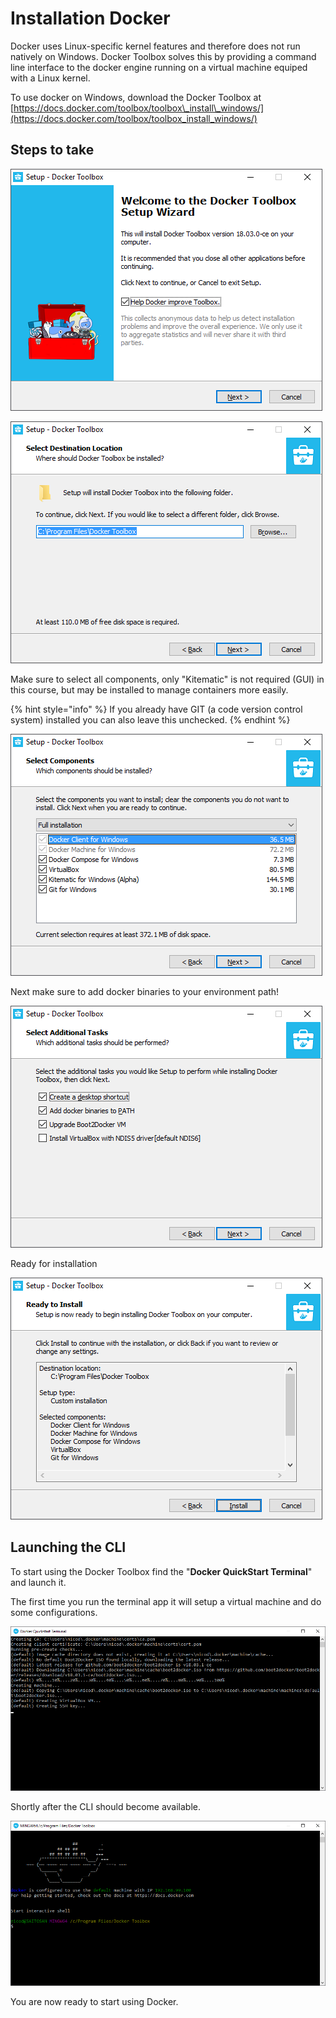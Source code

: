 # Installation Docker

Docker uses Linux-specific kernel features and therefore does not run natively on Windows. Docker Toolbox solves this by providing a command line interface to the docker engine running on a virtual machine equiped with a Linux kernel.

To use docker on Windows, download the Docker Toolbox at [https://docs.docker.com/toolbox/toolbox\_install\_windows/](https://docs.docker.com/toolbox/toolbox_install_windows/)

## Steps to take

![](.gitbook/assets/2018-04-26.png)

![](.gitbook/assets/2018-04-26-1-1.png)

Make sure to select all components, only "Kitematic" is not required \(GUI\) in this course, but may be installed to manage containers more easily.

{% hint style="info" %}
If you already have GIT \(a code version control system\) installed you can also leave this unchecked.
{% endhint %}

![](.gitbook/assets/2018-04-26-2.png)

Next make sure to add docker binaries to your environment path!

![](.gitbook/assets/2018-04-26-4.png)

Ready for installation

![](.gitbook/assets/2018-04-26-5.png)

## Launching the CLI

To start using the Docker Toolbox find the "**Docker QuickStart Terminal**" and launch it.

The first time you run the terminal app it will setup a virtual machine and do some configurations.

![](.gitbook/assets/2018-04-26-6.png)

Shortly after the CLI should become available.

![](.gitbook/assets/2018-04-26-7.png)

You are now ready to start using Docker.

